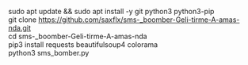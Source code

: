 sudo apt update && sudo apt install -y git python3 python3-pip  
git clone https://github.com/saxflx/sms-_boomber-Geli-tirme-A-amas-nda.git  
cd sms-_boomber-Geli-tirme-A-amas-nda  
pip3 install requests beautifulsoup4 colorama  
python3 sms_bomber.py
